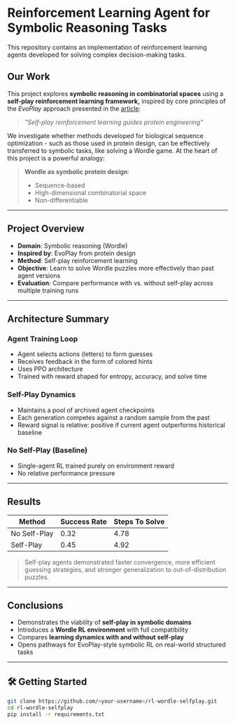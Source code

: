 # Reinforcement Learning Agent for Symbolic Reasoning Tasks

This repository contains an implementation of reinforcement learning agents developed for solving complex decision-making tasks. 

## Our Work
This project explores **symbolic reasoning in combinatorial spaces** using a **self-play reinforcement learning framework,** inspired by core principles of the *EvoPlay* approach presented in the [article](https://www.nature.com/articles/s42256-023-00691-9):

> *"Self-play reinforcement learning guides protein engineering"*

We investigate whether methods developed for biological sequence optimization - such as those used in protein design, can be effectively transferred to symbolic tasks, like solving a Wordle game. At the heart of this project is a powerful analogy:

> **Wordle as symbolic protein design**:
> - Sequence-based
> - High-dimensional combinatorial space
> - Non-differentiable 

---

## Project Overview

-  **Domain**: Symbolic reasoning (Wordle)
-  **Inspired by**: EvoPlay from protein design
-  **Method**: Self-play reinforcement learning
-  **Objective**: Learn to solve Wordle puzzles more effectively than past agent versions
-  **Evaluation**: Compare performance with vs. without self-play across multiple training runs

---

## Architecture Summary

### Agent Training Loop
- Agent selects actions (letters) to form guesses
- Receives feedback in the form of colored hints
- Uses PPO architecture 
- Trained with reward shaped for entropy, accuracy, and solve time

### Self-Play Dynamics
- Maintains a pool of archived agent checkpoints
- Each generation competes against a random sample from the past
- Reward signal is relative: positive if current agent outperforms historical baseline

### No Self-Play (Baseline)
- Single-agent RL trained purely on environment reward
- No relative performance pressure

---

## Results 

| Method           | Success Rate | Steps To Solve | 
|------------------|--------------|----------------|
| No Self-Play     | 0.32         | 4.78           | 
| Self-Play        | 0.45         | 4.92           |

> Self-play agents demonstrated faster convergence, more efficient guessing strategies, and stronger generalization to out-of-distribution puzzles.
---

## Conclusions

- Demonstrates the viability of **self-play in symbolic domains**  
- Introduces a **Wordle RL environment** with full compatibility 
- Compares **learning dynamics with and without self-play**  
- Opens pathways for EvoPlay-style symbolic RL on real-world structured tasks 

---

## 🛠️ Getting Started

```bash
git clone https://github.com/<your-username>/rl-wordle-selfplay.git
cd rl-wordle-selfplay
pip install -r requirements.txt

